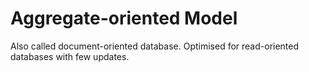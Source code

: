 # Aggregate-oriented Model
Also called document-oriented database. Optimised for read-oriented databases with few updates.